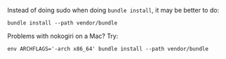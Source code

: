 

Instead of doing sudo when doing `bundle install`, it may be better to do:

```
bundle install --path vendor/bundle
```

Problems with nokogiri on a Mac?  Try:

```
env ARCHFLAGS='-arch x86_64' bundle install --path vendor/bundle
```